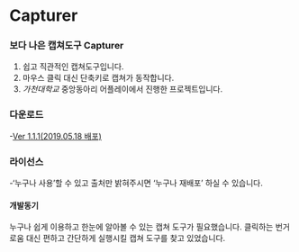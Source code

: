 # Capturer

### 보다 나은 캡쳐도구 Capturer
1. 쉽고 직관적인 캡쳐도구입니다.
2. 마우스 클릭 대신 단축키로 캡쳐가 동작합니다.
3. *가천대학교* 중앙동아리 어플레이에서 진행한 프로젝트입니다.

### 다운로드
-[Ver 1.1.1(2019.05.18 배포)](https://~~~~~~~~~~~~)

### 라이선스
-‘누구나 사용’할 수 있고 출처만 밝혀주시면 ‘누구나 재배포’ 하실 수 있습니다.

#### 개발동기
누구나 쉽게 이용하고 한눈에 알아볼 수 있는 캡쳐 도구가 필요했습니다.
클릭하는 번거로움 대신 편하고 간단하게 실행시킬 캡쳐 도구를 찾고 있었습니다.
